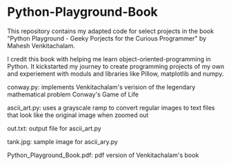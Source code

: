 # Python-Playground-Book

This repository contains my adapted code for select projects in the book "Python Playground - Geeky Porjects for the Curious Programmer" by Mahesh Venkitachalam.

I credit this book with helping me learn object-oriented-programming in Python. It kickstarted my journey to create programming projects of my own and experiement with moduls and libraries like Pillow, matplotlib and numpy.

conway.py: implements Venkitachalam's verision of the legendary mathematical problem Conway's Game of Life

ascii_art.py: uses a grayscale ramp to convert regular images to text files that look like the original image when zoomed out

out.txt: output file for ascii_art.py

tank.jpg: sample image for ascii_ary.py

Python_Playground_Book.pdf: pdf version of Venkitachalam's book
